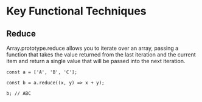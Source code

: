# Key Functional Techniques

## Reduce

Array.prototype.reduce allows you to iterate over an array, passing a function that takes the value returned from the last iteration and the current item and return a single value that will be passed into the next iteration.

```
const a = ['A', 'B', 'C'];

const b = a.reduce((x, y) => x + y);

b; // ABC
```



